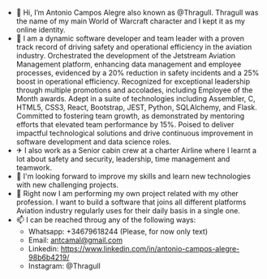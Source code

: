 - 👋 Hi, I’m Antonio Campos Alegre also known as @Thragull. Thragull was the name of my main World of Warcraft character and I kept it as my online identity.
- 👀 I am a dynamic software developer and team leader with a proven track record of driving safety and operational efficiency in the aviation industry. Orchestrated the development of the Jetstream Aviation Management platform, enhancing data management and employee processes, evidenced by a 20% reduction in safety incidents and a 25% boost in operational efficiency. Recognized for exceptional leadership through multiple promotions and accolades, including Employee of the Month awards. Adept in a suite of technologies including Assembler, C, HTML5, CSS3, React, Bootstrap, JEST, Python, SQLAlchemy, and Flask. Committed to fostering team growth, as demonstrated by mentoring efforts that elevated team performance by 15%. Poised to deliver impactful technological solutions and drive continuous improvement in software development and data science roles.
- ✈ I also work as a Senior cabin crew at a charter Airline where I learnt a lot about safety and security, leadership, time management and teamwork.
- 🌱 I'm looking forward to improve my skills and learn new technologies with new challenging projects.
- 💞️ Right now I am performing my own project related with my other profession. I want to build a software that joins all different platforms Aviation industry regularly uses for their daily basis in a single one. 
- 📫 I can be reached throug any of the following ways:
    - Whatsapp: +34679618244 (Please, for now only text)
    - Email: antcamal@gmail.com
    - Linkedin: https://www.linkedin.com/in/antonio-campos-alegre-98b6b4219/
    - Instagram: @Thragull

<!---
Thragull/Thragull is a ✨ special ✨ repository because its `README.md` (this file) appears on your GitHub profile.
You can click the Preview link to take a look at your changes.
--->
